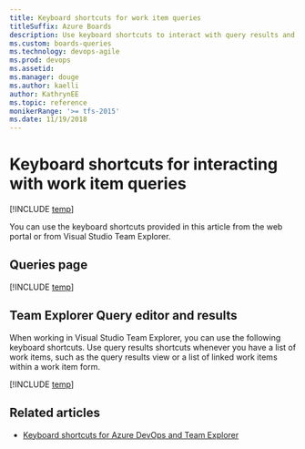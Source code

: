 ```yaml
---
title: Keyboard shortcuts for work item queries
titleSuffix: Azure Boards
description: Use keyboard shortcuts to interact with query results and query lists in Azure Boards, Azure DevOps, & Team Foundation Server  
ms.custom: boards-queries
ms.technology: devops-agile
ms.prod: devops
ms.assetid: 
ms.manager: douge
ms.author: kaelliauthor: KathrynEE
ms.topic: reference
monikerRange: '>= tfs-2015'
ms.date: 11/19/2018
---
```


# Keyboard shortcuts for interacting with work item queries

[!INCLUDE [temp](../_shared/version-vsts-tfs-2015-on.md)]
  
You can use the keyboard shortcuts provided in this article from the web portal or from Visual Studio Team Explorer. 


## Queries page 

[!INCLUDE [temp](../../_shared/keyboard-shortcuts/queries-shortcuts.md)] 

## Team Explorer Query editor and results 

When working in Visual Studio Team Explorer, you can use the following keyboard shortcuts. Use query results shortcuts whenever you have a list of work items, such as the query results view or a list of linked work items within a work item form.

[!INCLUDE [temp](../../_shared/keyboard-shortcuts/queries-te-shortcuts.md)] 
 

## Related articles

- [Keyboard shortcuts for Azure DevOps and Team Explorer](../../project/navigation/keyboard-shortcuts.md)


